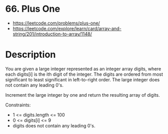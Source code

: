 # 66. Plus One

- https://leetcode.com/problems/plus-one/
- https://leetcode.com/explore/learn/card/array-and-string/201/introduction-to-array/1148/

# Description

You are given a large integer represented as an integer array digits, where each digits[i] is the ith digit of the integer. The digits are ordered from most significant to least significant in left-to-right order. The large integer does not contain any leading 0's.

Increment the large integer by one and return the resulting array of digits.

Constraints:

- 1 <= digits.length <= 100
- 0 <= digits[i] <= 9
- digits does not contain any leading 0's.
